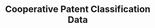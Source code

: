---
bigquery: https://console.cloud.google.com/bigquery?p=patents-public-data&d=cpc&page=dataset
citation: '“Cooperative Patent Classification” by the EPO and USPTO, for public use. '
contributors: EPO, USPTO
cost: None
description: Cooperative Patent Classification Data contains the scheme and definitions
  of the Cooperative Patent Classification system for classifying patent documents.
  The CPC is the result of a partnership between the EPO and the USPTO in their joint
  effort to develop a common, internationally compatible classification system for
  technical documents, in particular patent publications, which will be used by both
  offices in the patent granting process
documentation: https://www.cooperativepatentclassification.org/cpcSchemeAndDefinitions
last_edit: 04/11/2022, 06:38:09
location: https://www.cooperativepatentclassification.org/index
maintained_by: USPTO, EPO
schema_fields:
- titlePart
- application_references
- ipcConcordant
- informative_references
- title_part
- date_revised
- parents
- residualReferences
- children
- residual_references
- applicationReferences
- glossary
- synonyms
- title_full
- limitingReferences
- childGroups
- breakdown_code
- limiting_references
- not_allocatable
- ipc_concordant
- sizeCache
- definition
- level
- notAllocatable
- titleFull
- additional_only
- status
- informativeReferences
- symbol
- dateRevised
- child_groups
- breakdownCode
shortname: cooperative_patent_classification
tags:
- patents
- science
title: Cooperative Patent Classification Data
uuid: 984374a7-16e9-4b35-9445-458daceb01bf
---